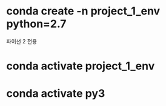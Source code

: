 # conda create -n project_1_env python=2.7
파이선 2 전용

# conda activate project_1_env

# conda activate py3

